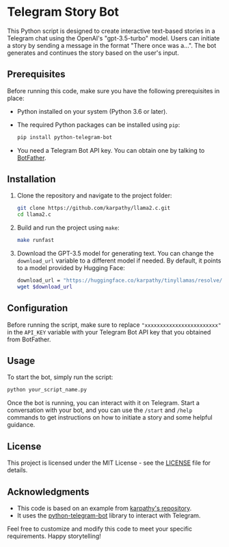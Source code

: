 # Telegram Story Bot

This Python script is designed to create interactive text-based stories in a Telegram chat using the OpenAI's "gpt-3.5-turbo" model. Users can initiate a story by sending a message in the format "There once was a...". The bot generates and continues the story based on the user's input.

## Prerequisites

Before running this code, make sure you have the following prerequisites in place:

- Python installed on your system (Python 3.6 or later).
- The required Python packages can be installed using `pip`:

    ```bash
    pip install python-telegram-bot
    ```

- You need a Telegram Bot API key. You can obtain one by talking to [BotFather](https://core.telegram.org/bots#botfather).

## Installation

1. Clone the repository and navigate to the project folder:

    ```bash
    git clone https://github.com/karpathy/llama2.c.git
    cd llama2.c
    ```

2. Build and run the project using `make`:

    ```bash
    make runfast
    ```

3. Download the GPT-3.5 model for generating text. You can change the `download_url` variable to a different model if needed. By default, it points to a model provided by Hugging Face:

    ```bash
    download_url = "https://huggingface.co/karpathy/tinyllamas/resolve/main/stories42M.bin"
    wget $download_url
    ```

## Configuration

Before running the script, make sure to replace `"xxxxxxxxxxxxxxxxxxxxxxxx"` in the `API_KEY` variable with your Telegram Bot API key that you obtained from BotFather.

## Usage

To start the bot, simply run the script:

```bash
python your_script_name.py
```

Once the bot is running, you can interact with it on Telegram. Start a conversation with your bot, and you can use the `/start` and `/help` commands to get instructions on how to initiate a story and some helpful guidance.

## License

This project is licensed under the MIT License - see the [LICENSE](LICENSE) file for details.

## Acknowledgments

- This code is based on an example from [karpathy's repository](https://github.com/karpathy/llama2.c).
- It uses the [python-telegram-bot](https://python-telegram-bot.readthedocs.io/en/stable/) library to interact with Telegram.

Feel free to customize and modify this code to meet your specific requirements. Happy storytelling!
